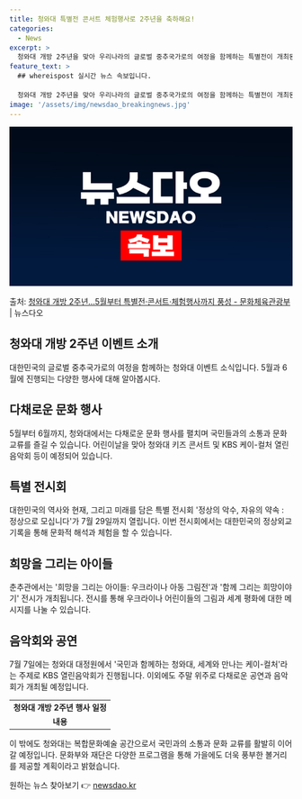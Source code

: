 ```yaml
---
title: 청와대 특별전 콘서트 체험행사로 2주년을 축하해요!
categories:
  - News
excerpt: >
  청와대 개방 2주년을 맞아 우리나라의 글로벌 중추국가로의 여정을 함께하는 특별전이 개최된다. 또, 5월 5일…
feature_text: >
  ## whereispost 실시간 뉴스 속보입니다.

  청와대 개방 2주년을 맞아 우리나라의 글로벌 중추국가로의 여정을 함께하는 특별전이 개최된다. 또, 5월 5일…
image: '/assets/img/newsdao_breakingnews.jpg'
---
```


![뉴스다오 속보](/assets/img/newsdao_breakingnews.jpg)

<p>출처: <a href="https://newsdao.kr/3707" rel="dofollow">청와대 개방 2주년…5월부터 특별전·콘서트·체험행사까지 풍성  - 문화체육관광부</a> | 뉴스다오</p>

<h2 data-ke-size="size26">청와대 개방 2주년 이벤트 소개</h2>
<p data-ke-size="size16">대한민국의 글로벌 중추국가로의 여정을 함께하는 청와대 이벤트 소식입니다. 5월과 6월에 진행되는 다양한 행사에 대해 알아봅시다.</p>

<h2 data-ke-size="size24">다채로운 문화 행사</h2>
<p data-ke-size="size16">5월부터 6월까지, 청와대에서는 다채로운 문화 행사를 펼치며 국민들과의 소통과 문화 교류를 즐길 수 있습니다. 어린이날을 맞아 청와대 키즈 콘서트 및 KBS 케이-컬처 열린음악회 등이 예정되어 있습니다.</p>

<h2 data-ke-size="size24">특별 전시회</h2>
<p data-ke-size="size16">대한민국의 역사와 현재, 그리고 미래를 담은 특별 전시회 '정상의 악수, 자유의 약속 : 정상으로 모십니다'가 7월 29일까지 열립니다. 이번 전시회에서는 대한민국의 정상외교 기록을 통해 문화적 해석과 체험을 할 수 있습니다.</p>

<h2 data-ke-size="size24">희망을 그리는 아이들</h2>
<p data-ke-size="size16">춘추관에서는 '희망을 그리는 아이들: 우크라이나 아동 그림전'과 '함께 그리는 희망이야기' 전시가 개최됩니다. 전시를 통해 우크라이나 어린이들의 그림과 세계 평화에 대한 메시지를 나눌 수 있습니다.</p>

<h2 data-ke-size="size24">음악회와 공연</h2>
<p data-ke-size="size16">7월 7일에는 청와대 대정원에서 '국민과 함께하는 청와대, 세계와 만나는 케이-컬처'라는 주제로 KBS 열린음악회가 진행됩니다. 이외에도 주말 위주로 다채로운 공연과 음악회가 개최될 예정입니다.</p>

<table>
	<tr>
		<td style="text-align: center; height: 17px;"><b>청와대 개방 2주년 행사 일정</b></td>
	</tr>
	<tr>
		<td style="text-align: center; height: 17px;"><b>내용</b></td>
	</tr>
</table>

<p data-ke-size="size16">이 밖에도 청와대는 복합문화예술 공간으로서 국민과의 소통과 문화 교류를 활발히 이어갈 예정입니다. 문화부와 재단은 다양한 프로그램을 통해 가을에도 더욱 풍부한 볼거리를 제공할 계획이라고 밝혔습니다.</p>
 

원하는 뉴스 찾아보기 👉 <a href="https://newsdao.kr" rel="dofollow">newsdao.kr</a>


